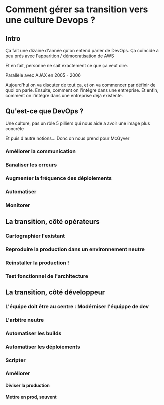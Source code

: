 # Comment gérer sa transition vers une culture Devops ?

## Intro

Ça fait une dizaine d'année qu'on entend parler de DevOps.
Ça coïncide à peu prés avec l'apparition / démocratisation de AWS

Et en fait, personne ne sait exactement ce que ça veut dire.

Parallèle avec AJAX en 2005 - 2006


Aujourd'hui on va discuter de tout ça, et on va commencer par définir de quoi
on parle. Ensuite, comment on l'intégre dans une entreprise. Et enfin, comment
on l'intégre dans une entreprise déjà existente.

## Qu'est-ce que DevOps ?

Une culture, pas un rôle
5 pilliers qui nous aide a avoir une image plus concrête

Et puis d'autre notions... Donc on nous prend pour McGyver

### Améliorer la communication
### Banaliser les erreurs
### Augmenter la fréquence des déploiements
### Automatiser
### Monitorer



## La transition, côté opérateurs

### Cartographier l'existant
### Reproduire la production dans un environnement neutre
### Reinstaller la production !
### Test fonctionnel de l'architecture



## La transition, côté développeur

### L'équipe doit être au centre : Modérniser l'équippe de dev
### L'arbitre neutre
### Automatiser les builds
### Automatiser les déploiements



### Scripter

### Améliorer
#### Diviser la production
#### Mettre en prod, souvent
